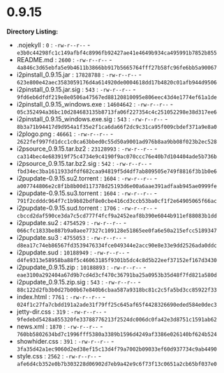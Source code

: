 0.9.15
======

**Directory Listing:**

 - .nojekyll : `0` : `-rw-r--r--` - `e3b0c44298fc1c149afbf4c8996fb92427ae41e4649b934ca495991b7852b855`
 - README.md : `2600` : `-rw-r--r--` - `4a846c3d65ebfa5e9b4611b3866bb917b5665764fff27b58fc96fe6bb5a90067`
 - i2pinstall_0.9.15.jar : `17828788` : `-rw-r--r--` - `623e800e42aec3583059176d4a614920de0004618dd17b4820c01afb944d9506`
 - i2pinstall_0.9.15.jar.sig : `543` : `-rw-r--r--` - `9fd6eb6dfdf219e8e0506a47567ed88120810095e806eec43d4e1774ef61a1de`
 - i2pinstall_0.9.15_windows.exe : `14604642` : `-rw-r--r--` - `05c352494a36bc10d284683135b8713fa06f227354c4c251052298e38d317ee6`
 - i2pinstall_0.9.15_windows.exe.sig : `543` : `-rw-r--r--` - `8b3a71b94417d9d954a1f35e2f1ca6da66f2dc9c31ca95f009cbdef371a9e8a0`
 - i2plogo.png : `46661` : `-rw-r--r--` - `2622fef997fd1dcc1c0ca63bbed0c55d50a9001ad976b8aa9bb08f023b2ec528`
 - i2psource_0.9.15.tar.bz2 : `23128993` : `-rw-r--r--` - `ca314bec4e683919f75c4734e9c4190f9ac070ccc76e40b7d104404ade5b736b`
 - i2psource_0.9.15.tar.bz2.sig : `542` : `-rw-r--r--` - `fbd34ec3ba1611933dfdf682caa94819f5d4df7ab809505e749f8816f3b1b0e6`
 - i2pupdate-0.9.15.su2.torrent : `1604` : `-rw-r--r--` - `a007744806e2c8f1b8b00d117378d25193d6e00a6aae391adfaab945ae0999fe`
 - i2pupdate-0.9.15.su3.torrent : `1604` : `-rw-r--r--` - `791f2cdddc964f7c1b9b82bdf8e0cbe416cd3ccb53ba0cf1f2e64905065f66ac`
 - i2pupdate-0.9.15.sud.torrent : `1706` : `-rw-r--r--` - `cbccd2daf590ce3da7c5cd777f4fcf9a2452eaf8b390e6044b911ef88083b1dd`
 - i2pupdate.su2 : `4754529` : `-rw-r--r--` - `066cfc1833be887b9a0aee77327c109128e51865ee0fa6e50a215efcc5189347`
 - i2pupdate.su3 : `4755053` : `-rw-r--r--` - `d8ea17c74eb86567fd3539476334fce049344e2acc90e8e33e9dd2526ada0ddc`
 - i2pupdate.sud : `10188949` : `-rw-r--r--` - `d4fe9313e58958ba88f5c46063185f9301b5dc4c8d5b22eef37152ef167d3430`
 - i2pupdate_0.9.15.zip : `10188893` : `-rw-r--r--` - `eae3100a292404a67d9b7cd4d3cf470c36791ba25a0953b35d48f7fd821a580d`
 - i2pupdate_0.9.15.zip.sig : `543` : `-rw-r--r--` - `88c122d2fb3b0d27b00b67e840b6cbaa587a9318bc81c2c5fa5bd3cc85922f33`
 - index.html : `7761` : `-rw-r--r--` - `024f1c27fa7cbdd191a2ade31f79ff25c645af65f4428326690eded584e0dec3`
 - jetty-dir.css : `319` : `-rw-r--r--` - `9fedebd5428a855320fe33788776213f2524dc006dc0fa42e3d8751c1591ab62`
 - news.xml : `1870` : `-rw-r--r--` - `760bb5802634bd7c1996fff5380a3389b1596d4249af3386e026140bf624b524`
 - showhider.css : `391` : `-rw-r--r--` - `3fa35d42a1ec9060d2ed38ef15c13d4f79a7002b09033ef60d937734c9ab4490`
 - style.css : `2562` : `-rw-r--r--` - `afe6d4cb352e0b7b303228d06902d7eb9a42e9c6f73f13c0651a2cb65bf037e0`
